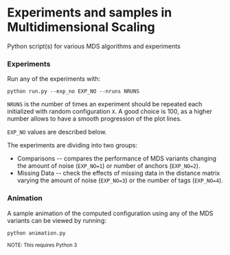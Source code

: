 # Experiments and samples in Multidimensional Scaling
Python script(s) for various MDS algorithms and experiments

### Experiments
Run any of the experiments with:

`python run.py --exp_no EXP_NO --nruns NRUNS`

`NRUNS` is the number of times an experiment should be repeated each initialized with random configuration `X`. A good choice is 100, as a higher number allows to have a smooth progression of the plot lines.

`EXP_NO` values are described below.

The experiments are dividing into two groups:

  - Comparisons
        -- compares the performance of MDS variants changing the amount of noise (`EXP_NO=1`) or number of anchors (`EXP_NO=2`).
  - Missing Data
        -- check the effects of missing data in the distance matrix varying the amount of noise (`EXP_NO=3`) or the number of tags (`EXP_NO=4`).

### Animation

A sample animation of the computed configuration using any of the MDS variants can be viewed by running:

`python animation.py`

<sub>NOTE: This requires Python 3</sub>

